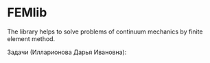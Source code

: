 # FEMlib

The library helps to solve problems of continuum mechanics by finite element method.

Задачи (Илларионова Дарья Ивановна):
